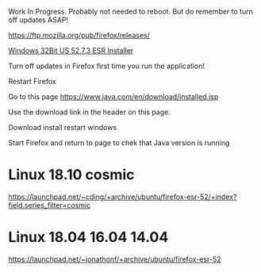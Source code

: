 

Work In Progress. Probably not needed to reboot. But do remember to turn off updates ASAP!

https://ftp.mozilla.org/pub/firefox/releases/


[Windows 32Bit US 52.7.3 ESR Installer](https://ftp.mozilla.org/pub/firefox/releases/52.7.3esr/win32/en-US/Firefox%20Setup%2052.7.3esr.exe)


Turn off updates in Firefox first time you run the application!

Restart Firefox

Go to this page https://www.java.com/en/download/installed.jsp

Use the download link in the header on this page.

Download install restart windows

Start Firefox and return to page to chek that Java version is running 




# Linux 18.10  cosmic

https://launchpad.net/~cding/+archive/ubuntu/firefox-esr-52/+index?field.series_filter=cosmic

# Linux 18.04 16.04 14.04

https://launchpad.net/~jonathonf/+archive/ubuntu/firefox-esr-52
